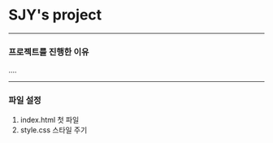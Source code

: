 # SJY's project

---------------
### 프로젝트를 진행한 이유
....

---------------
### 파일 설정
1. index.html
    첫 파일
2. style.css
    스타일 주기
